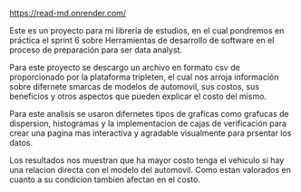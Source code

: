 https://read-md.onrender.com/

Este es un proyecto para mi librería de estudios, en el cual pondremos en práctica el sprint 6 sobre Herramientas de desarrollo de software en el proceso de preparación para ser data analyst.

Para este proyecto se descargo un archivo en formato csv de proporcionado por la plataforma tripleten, el cual nos arroja información sobre difernete smarcas de modelos de automovil, sus costos, sus beneficios y otros aspectos que pueden explicar el costo del mismo.


Para este analisis se usaron difernetes tipos de graficas como grafucas de dispersion, histogramas y la implementacion de cajas de verificación para crear una pagina mas interactiva y agradable visualmente para prsentar los datos.

Los resultados nos muestran  que ha mayor costo tenga el vehiculo si hay una relacion directa con el modelo del automovil.
Como estan valorados en cuanto a su condicion tambien afectan en el costo.